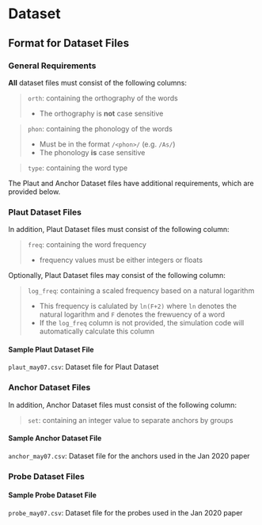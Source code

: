 # Dataset

## Format for Dataset Files
### General Requirements
**All** dataset files must consist of the following columns:
 > `orth`: containing the orthography of the words
 > - The orthography is **not** case sensitive

 > `phon`: containing the phonology of the words
 > - Must be in the format `/<phon>/` (e.g. `/As/`)
 > - The phonology **is** case sensitive

 > `type`: containing the word type

The Plaut and Anchor Dataset files have additional requirements, which are provided below.

### Plaut Dataset Files
In addition, Plaut Dataset files must consist of the following column:
> `freq`: containing the word frequency
> - frequency values must be either integers or floats

Optionally, Plaut Dataset files may consist of the following column:
> `log_freq`: containing a scaled frequency based on a natural logarithm
> - This frequency is calulated by `ln(F+2)` where `ln` denotes the natural logarithm and `F` denotes the frewuency of a word
> - If the `log_freq` column is not provided, the simulation code will automatically calculate this column

#### Sample Plaut Dataset File
`plaut_may07.csv`: Dataset file for Plaut Dataset

### Anchor Dataset Files
In addition, Anchor Dataset files must consist of the following column:
> `set`: containing an integer value to separate anchors by groups

#### Sample Anchor Dataset File
`anchor_may07.csv`: Dataset file for the anchors used in the Jan 2020 paper

### Probe Dataset Files

#### Sample Probe Dataset File
`probe_may07.csv`: Dataset file for the probes used in the Jan 2020 paper
